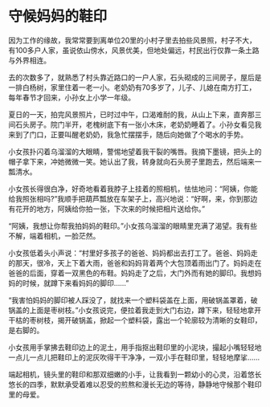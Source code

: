 # 守候妈妈的鞋印

因为工作的缘故，我常常要到离单位20里的小村子里去拍些风景照，村子不大，有100多户人家，虽说依山傍水，风景优美，但地处偏远，村民出行仅靠一条土路与外界相连。 

去的次数多了，就熟悉了村头靠近路口的一户人家，石头砌成的三间房子，屋后是一排白杨树，家里住着一老一小。老奶奶有70多岁了，儿子、儿媳在南方打工，每年春节才回来，小孙女上小学一年级。 

夏日的一天，拍完风景照片，已时过中午，口渴难耐的我，从山上下来，直奔那三间石头房子。院门半开，老槐树底下有一张小木床，老奶奶睡着了。小孙女看见我来到了门口，正要叫醒老奶奶，我急忙摆摆手，随后向她做了个喝水的手势。 

小女孩扑闪着乌溜溜的大眼睛，警惕地望着我干裂的嘴唇。我摘下墨镜，把头上的帽子拿下来，冲她微微一笑。她认出了我，转身就向石头房子里跑去，然后端来一瓢清水。 

小女孩长得很白净，好奇地看着我脖子上挂着的照相机，怯怯地问：“阿姨，你能给我照张相吗?”我顺手把葫芦瓢放在车架子上，高兴地说：“好啊，来，你到那边有花开的地方，阿姨给你拍一张，下次来的时候把相片送给你。” 

“阿姨，我想让你帮我拍妈妈的鞋印。”小女孩乌溜溜的眼睛里充满了渴望。我有些不解，端着相机，一脸茫然。 

小女孩低着头小声说：“村里好多孩子的爸爸、妈妈都出去打工了。爸爸、妈妈走的那天，很冷，天上下着大雨，爸爸和妈妈背着两个大包顶着雨出门了。妈妈走在爸爸的后面，穿着一双黑色的布鞋。妈妈走了之后，大门外而有她的脚印。我想妈妈的时候，就蹲下来看妈妈的脚印……” 

“我害怕妈妈的脚印被人踩没了，就找来一个塑料袋盖在上面，用破锅盖罩着，破锅盖的上面是枣树枝。”小女孩说完，便拉着我走到大门右边，蹲下来，轻轻地拿开干枯的枣树枝，揭开破锅盖，掀起一个塑料袋，露出一个轮廓较为清晰的女鞋印，是右脚的。 

小女孩用手掌拂去鞋印边上的泥土，用手指抠出鞋印里的小泥块，撮起小嘴轻轻地一点儿一点儿把鞋印上的泥灰吹得干干净净，一双小手在鞋印里，轻轻地摩挲…… 

端起相机，镜头里的鞋印和那双细嫩的小手，让我看到一颗幼小的心灵，沿着悠长悠长的四季，默默承受着难以忍受的煎熬和漫长无边的等待，静静地守候那个鞋印里的母爱。